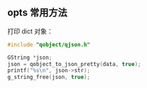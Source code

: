## opts 常用方法

打印 dict 对象：

```c
#include "qobject/qjson.h"

GString *json;
json = qobject_to_json_pretty(data, true);
printf("%s\n", json->str);
g_string_free(json, true);
```

